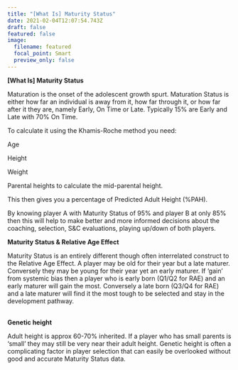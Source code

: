 ```yaml
---
title: "[What Is] Maturity Status"
date: 2021-02-04T12:07:54.743Z
draft: false
featured: false
image:
  filename: featured
  focal_point: Smart
  preview_only: false
---
```

**\[What Is] Maturity Status**

Maturation is the onset of the adolescent growth spurt. Maturation Status is either how far an individual is away from it, how far through it, or how far after it they are, namely Early, On Time or Late. Typically 15% are Early and Late with 70% On Time.

To calculate it using the Khamis-Roche method you need:

Age

Height

Weight

Parental heights to calculate the mid-parental height.

This then gives you a percentage of Predicted Adult Height (%PAH). 

By knowing player A with Maturity Status of 95% and player B at only 85% then this will help to make better and more informed decisions about the coaching, selection, S&C evaluations, playing up/down of both players.  



**Maturity Status & Relative Age Effect**

Maturity Status is an entirely different though often interrelated construct to the Relative Age Effect. A player may be old for their year but a late maturer. Conversely they may be young for their year yet an early maturer. If ‘gain’ from systemic bias then a player who is early born (Q1/Q2 for RAE) and an early maturer will gain the most. Conversely a late born (Q3/Q4 for RAE) and a late maturer will find it the most tough to be selected and stay in the development pathway.

**\
Genetic height**

Adult height is approx 60-70% inherited. If a player who has small parents is ‘small’ they may still be very near their adult height. Genetic height is often a complicating factor in player selection that can easily be overlooked without good and accurate Maturity Status data.
